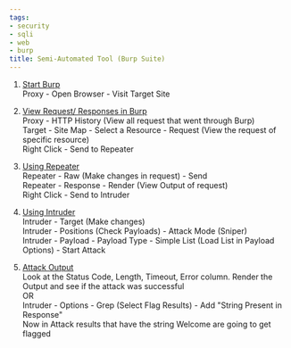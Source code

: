 ```yaml
---
tags:
- security
- sqli
- web
- burp
title: Semi-Automated Tool (Burp Suite)
---
```


1. <u>Start Burp</u>  
   Proxy - Open Browser - Visit Target Site

2. <u>View Request/ Responses in Burp</u>  
   Proxy - HTTP History (View all request that went through Burp)  
   Target - Site Map - Select a Resource - Request (View the request of specific resource)  
   Right Click - Send to Repeater

3. <u>Using Repeater</u>  
   Repeater - Raw (Make changes in request) - Send  
   Repeater - Response - Render (View Output of request)  
   Right Click - Send to Intruder

4. <u>Using Intruder</u>  
   Intruder - Target (Make changes)  
   Intruder - Positions (Check Payloads) - Attack Mode (Sniper)  
   Intruder - Payload - Payload Type - Simple List (Load List in Payload Options) - Start Attack

5. <u>Attack Output</u>  
   Look at the Status Code, Length, Timeout, Error column. Render the Output and see if the attack was successful  
   OR  
   Intruder - Options - Grep (Select Flag Results) - Add "String Present in Response"  
   Now in Attack results that have the string Welcome are going to get flagged